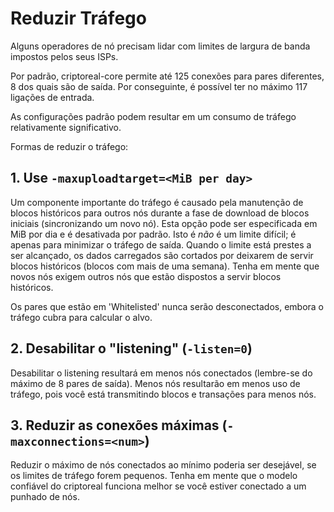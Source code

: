 Reduzir Tráfego
===============

Alguns operadores de nó precisam lidar com limites de largura de banda impostos pelos seus ISPs.

Por padrão, criptoreal-core permite até 125 conexões para pares diferentes, 8 dos quais são de saída. Por conseguinte, é possível ter no máximo 117 ligações de entrada.

As configurações padrão podem resultar em um consumo de tráfego relativamente significativo.

Formas de reduzir o tráfego:

## 1. Use `-maxuploadtarget=<MiB per day>`

Um componente importante do tráfego é causado pela manutenção de blocos históricos para outros nós durante a fase de download de blocos iniciais (sincronizando um novo nó). Esta opção pode ser especificada em MiB por dia e é desativada por padrão. Isto é *não* é um limite difícil; é apenas para minimizar o tráfego de saída. Quando o limite está prestes a ser alcançado, os dados carregados são cortados por deixarem de servir blocos históricos (blocos com mais de uma semana). Tenha em mente que novos nós exigem outros nós que estão dispostos a servir blocos históricos.

Os pares que estão em 'Whitelisted' nunca serão desconectados, embora o tráfego cubra para calcular o alvo.

## 2. Desabilitar o "listening" (`-listen=0`)

Desabilitar o listening resultará em menos nós conectados (lembre-se do máximo de 8 pares de saída). Menos nós resultarão em menos uso de tráfego, pois você está transmitindo blocos e transações para menos nós.

## 3. Reduzir as conexões máximas (`-maxconnections=<num>`)

Reduzir o máximo de nós conectados ao mínimo poderia ser desejável, se os limites de tráfego forem pequenos. Tenha em mente que o modelo confiável do criptoreal funciona melhor se você estiver conectado a um punhado de nós.
